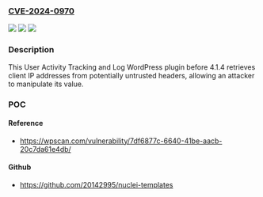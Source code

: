 ### [CVE-2024-0970](https://cve.mitre.org/cgi-bin/cvename.cgi?name=CVE-2024-0970)
![](https://img.shields.io/static/v1?label=Product&message=User%20Activity%20Tracking%20and%20Log&color=blue)
![](https://img.shields.io/static/v1?label=Version&message=0%3C%204.1.4%20&color=brighgreen)
![](https://img.shields.io/static/v1?label=Vulnerability&message=CWE-290%20Authentication%20Bypass%20by%20Spoofing&color=brighgreen)

### Description

This User Activity Tracking and Log WordPress plugin before 4.1.4 retrieves client IP addresses from potentially untrusted headers, allowing an attacker to manipulate its value.

### POC

#### Reference
- https://wpscan.com/vulnerability/7df6877c-6640-41be-aacb-20c7da61e4db/

#### Github
- https://github.com/20142995/nuclei-templates

